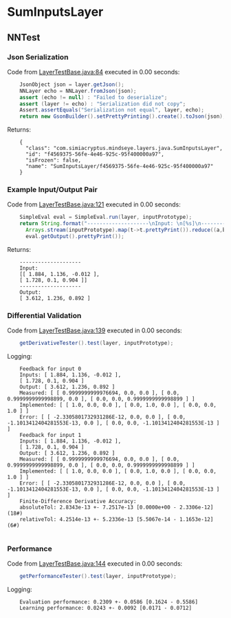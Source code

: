 # SumInputsLayer
## NNTest
### Json Serialization
Code from [LayerTestBase.java:84](../../../../../../../../../MindsEye/src/test/java/com/simiacryptus/mindseye/layers/LayerTestBase.java#L84) executed in 0.00 seconds: 
```java
    JsonObject json = layer.getJson();
    NNLayer echo = NNLayer.fromJson(json);
    assert (echo != null) : "Failed to deserialize";
    assert (layer != echo) : "Serialization did not copy";
    Assert.assertEquals("Serialization not equal", layer, echo);
    return new GsonBuilder().setPrettyPrinting().create().toJson(json);
```

Returns: 

```
    {
      "class": "com.simiacryptus.mindseye.layers.java.SumInputsLayer",
      "id": "f4569375-56fe-4e46-925c-95f400000a97",
      "isFrozen": false,
      "name": "SumInputsLayer/f4569375-56fe-4e46-925c-95f400000a97"
    }
```



### Example Input/Output Pair
Code from [LayerTestBase.java:121](../../../../../../../../../MindsEye/src/test/java/com/simiacryptus/mindseye/layers/LayerTestBase.java#L121) executed in 0.00 seconds: 
```java
    SimpleEval eval = SimpleEval.run(layer, inputPrototype);
    return String.format("--------------------\nInput: \n[%s]\n--------------------\nOutput: \n%s",
      Arrays.stream(inputPrototype).map(t->t.prettyPrint()).reduce((a,b)->a+",\n"+b).get(),
      eval.getOutput().prettyPrint());
```

Returns: 

```
    --------------------
    Input: 
    [[ 1.884, 1.136, -0.012 ],
    [ 1.728, 0.1, 0.904 ]]
    --------------------
    Output: 
    [ 3.612, 1.236, 0.892 ]
```



### Differential Validation
Code from [LayerTestBase.java:139](../../../../../../../../../MindsEye/src/test/java/com/simiacryptus/mindseye/layers/LayerTestBase.java#L139) executed in 0.00 seconds: 
```java
    getDerivativeTester().test(layer, inputPrototype);
```
Logging: 
```
    Feedback for input 0
    Inputs: [ 1.884, 1.136, -0.012 ],
    [ 1.728, 0.1, 0.904 ]
    Output: [ 3.612, 1.236, 0.892 ]
    Measured: [ [ 0.9999999999976694, 0.0, 0.0 ], [ 0.0, 0.9999999999998899, 0.0 ], [ 0.0, 0.0, 0.9999999999998899 ] ]
    Implemented: [ [ 1.0, 0.0, 0.0 ], [ 0.0, 1.0, 0.0 ], [ 0.0, 0.0, 1.0 ] ]
    Error: [ [ -2.3305801732931286E-12, 0.0, 0.0 ], [ 0.0, -1.1013412404281553E-13, 0.0 ], [ 0.0, 0.0, -1.1013412404281553E-13 ] ]
    Feedback for input 1
    Inputs: [ 1.884, 1.136, -0.012 ],
    [ 1.728, 0.1, 0.904 ]
    Output: [ 3.612, 1.236, 0.892 ]
    Measured: [ [ 0.9999999999976694, 0.0, 0.0 ], [ 0.0, 0.9999999999998899, 0.0 ], [ 0.0, 0.0, 0.9999999999998899 ] ]
    Implemented: [ [ 1.0, 0.0, 0.0 ], [ 0.0, 1.0, 0.0 ], [ 0.0, 0.0, 1.0 ] ]
    Error: [ [ -2.3305801732931286E-12, 0.0, 0.0 ], [ 0.0, -1.1013412404281553E-13, 0.0 ], [ 0.0, 0.0, -1.1013412404281553E-13 ] ]
    Finite-Difference Derivative Accuracy:
    absoluteTol: 2.8343e-13 +- 7.2517e-13 [0.0000e+00 - 2.3306e-12] (18#)
    relativeTol: 4.2514e-13 +- 5.2336e-13 [5.5067e-14 - 1.1653e-12] (6#)
    
```

### Performance
Code from [LayerTestBase.java:144](../../../../../../../../../MindsEye/src/test/java/com/simiacryptus/mindseye/layers/LayerTestBase.java#L144) executed in 0.00 seconds: 
```java
    getPerformanceTester().test(layer, inputPrototype);
```
Logging: 
```
    Evaluation performance: 0.2309 +- 0.0586 [0.1624 - 0.5586]
    Learning performance: 0.0243 +- 0.0092 [0.0171 - 0.0712]
    
```

